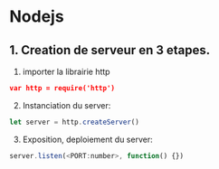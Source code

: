 # Nodejs

## 1. Creation de serveur en 3 etapes.
1. importer la librairie http
```json
var http = require('http')
```
2. Instanciation du server:
```javascript
let server = http.createServer()
```

3. Exposition, deploiement du server:
```javascript
server.listen(<PORT:number>, function() {})
```